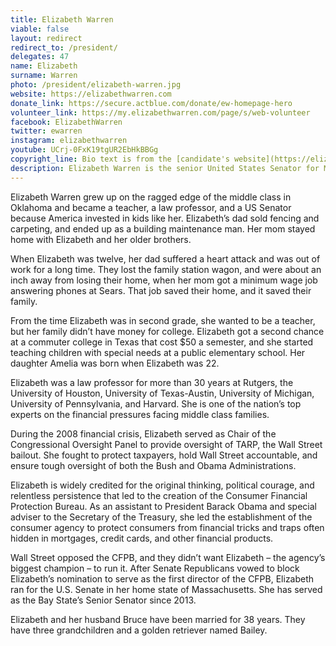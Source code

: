 ```yaml
---
title: Elizabeth Warren
viable: false
layout: redirect
redirect_to: /president/
delegates: 47
name: Elizabeth
surname: Warren
photo: /president/elizabeth-warren.jpg
website: https://elizabethwarren.com
donate_link: https://secure.actblue.com/donate/ew-homepage-hero
volunteer_link: https://my.elizabethwarren.com/page/s/web-volunteer
facebook: ElizabethWarren
twitter: ewarren
instagram: elizabethwarren
youtube: UCrj-0FxK19tgUR2EbHkBBGg
copyright_line: Bio text is from the [candidate's website](https://elizabethwarren.com/meet-elizabeth/) and is &copy; 2019 Warren for President.
description: Elizabeth Warren is the senior United States Senator for Massachusetts and an active consumer protection advocate whose efforts led to the conception and establishment of the U.S. Consumer Financial Protection Bureau.
---
```

Elizabeth Warren grew up on the ragged edge of the middle class in Oklahoma and became a teacher, a law professor, and a US Senator because America invested in kids like her. Elizabeth’s dad sold fencing and carpeting, and ended up as a building maintenance man. Her mom stayed home with Elizabeth and her older brothers.

When Elizabeth was twelve, her dad suffered a heart attack and was out of work for a long time. They lost the family station wagon, and were about an inch away from losing their home, when her mom got a minimum wage job answering phones at Sears. That job saved their home, and it saved their family.

From the time Elizabeth was in second grade, she wanted to be a teacher, but her family didn’t have money for college. Elizabeth got a second chance at a commuter college in Texas that cost $50 a semester, and she started teaching children with special needs at a public elementary school. Her daughter Amelia was born when Elizabeth was 22.

Elizabeth was a law professor for more than 30 years at Rutgers, the University of Houston, University of Texas-Austin, University of Michigan, University of Pennsylvania, and Harvard. She is one of the nation’s top experts on the financial pressures facing middle class families.

During the 2008 financial crisis, Elizabeth served as Chair of the Congressional Oversight Panel to provide oversight of TARP, the Wall Street bailout. She fought to protect taxpayers, hold Wall Street accountable, and ensure tough oversight of both the Bush and Obama Administrations.

Elizabeth is widely credited for the original thinking, political courage, and relentless persistence that led to the creation of the Consumer Financial Protection Bureau. As an assistant to President Barack Obama and special adviser to the Secretary of the Treasury, she led the establishment of the consumer agency to protect consumers from financial tricks and traps often hidden in mortgages, credit cards, and other financial products.

Wall Street opposed the CFPB, and they didn’t want Elizabeth – the agency’s biggest champion – to run it. After Senate Republicans vowed to block Elizabeth’s nomination to serve as the first director of the CFPB, Elizabeth ran for the U.S. Senate in her home state of Massachusetts. She has served as the Bay State’s Senior Senator since 2013.

Elizabeth and her husband Bruce have been married for 38 years. They have three grandchildren and a golden retriever named Bailey.
